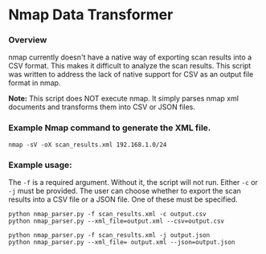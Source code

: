 # Nmap Data Transformer

### Overview
nmap currently doesn't have a native way of exporting scan results into a CSV format. 
This makes it difficult to analyze the scan results. This script was written to address the lack of native support for CSV as an output file format in nmap. 

**Note:** This script does NOT execute nmap. It simply parses nmap xml documents and transforms
them into CSV or JSON files.

### Example Nmap command to generate the XML file.
```
nmap -sV -oX scan_results.xml 192.168.1.0/24
```

### Example usage:
The `-f` is a required argument. Without it, the script will not run.
Either `-c` or `-j` must be provided. The user can choose whether
to export the scan results into a CSV file or a JSON file. One of these 
must be specified.
```
python nmap_parser.py -f scan_results.xml -c output.csv
python nmap_parser.py --xml_file=output.xml --csv=output.csv

python nmap_parser.py -f scan_results.xml -j output.json
python nmap_parser.py --xml_file= output.xml --json=output.json
```